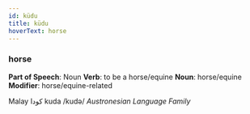 ```yaml
---
id: küdu
title: küdu
hoverText: horse
---
```


### horse

**Part of Speech**: Noun
**Verb**: to be a horse/equine
**Noun**: horse/equine
**Modifier**: horse/equine-related

Malay کودا kuda /kudə/
*Austronesian Language Family*